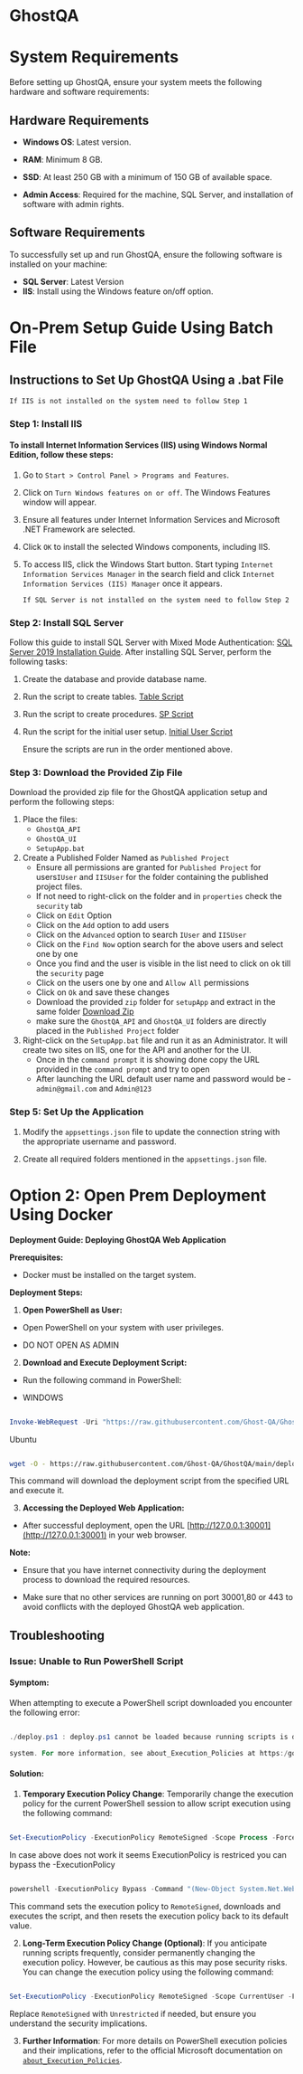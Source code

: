# GhostQA

  

# System Requirements

  

Before setting up GhostQA, ensure your system meets the following hardware and software requirements:

  

## Hardware Requirements

  

-  **Windows OS**: Latest version.

-  **RAM**: Minimum 8 GB.

-  **SSD**: At least 250 GB with a minimum of 150 GB of available space.

-  **Admin Access**: Required for the machine, SQL Server, and installation of software with admin rights.

  

## Software Requirements

To successfully set up and run GhostQA, ensure the following software is installed on your machine:
-  **SQL Server**: Latest Version
-  **IIS**: Install using the Windows feature on/off option.
  
# On-Prem Setup Guide Using Batch File

## Instructions to Set Up GhostQA Using a .bat File
	If IIS is not installed on the system need to follow Step 1
### Step 1: Install IIS

#### To install Internet Information Services (IIS) using Windows Normal Edition, follow these steps:

1. Go to `Start > Control Panel > Programs and Features`.

2. Click on `Turn Windows features on or off`. The Windows Features window will appear.

3. Ensure all features under Internet Information Services and Microsoft .NET Framework are selected.

4. Click `OK` to install the selected Windows components, including IIS.

5. To access IIS, click the Windows Start button. Start typing `Internet Information Services Manager` in the search field and click `Internet Information Services (IIS) Manager` once it appears.
 
	   If SQL Server is not installed on the system need to follow Step 2
### Step 2: Install SQL Server
Follow this guide to install SQL Server with Mixed Mode Authentication: [SQL Server 2019 Installation Guide](https://www.bu.edu/csmet/files/2021/02/SQL-Server-2019-Installation-Guide.pdf).
After installing SQL Server, perform the following tasks:
1. Create the database and provide database name.
2. Run the script to create tables. [Table Script](https://github.com/MechlinTech/MyersAndStauffer_GhostQA/blob/main/SeleniumReportAPI/SqlScript/TableScript.sql)
3. Run the script to create procedures. [SP Script](https://github.com/MechlinTech/MyersAndStauffer_GhostQA/blob/main/SeleniumReportAPI/SqlScript/AllGhostQA_SP.sql)
4. Run the script for the initial user setup. [Initial User Script](https://github.com/MechlinTech/MyersAndStauffer_GhostQA/blob/main/SeleniumReportAPI/SqlScript/Insert_FirstUser.sql)

	Ensure the scripts are run in the order mentioned above.

### Step 3: Download the Provided Zip File
Download the provided zip file for the GhostQA application setup and perform the following steps:
1. Place the files:
	-  `GhostQA_API`
	-  `GhostQA_UI`
	-  `SetupApp.bat`
2. Create a Published Folder Named as `Published Project`
	-  Ensure all permissions are granted for `Published Project` for users`IUser` and `IISUser` for the folder containing the published project files.
	- If not need to right-click on the folder and in `properties` check the `security` tab
	- Click on `Edit` Option
	- Click on the `Add` option to add users
	- Click on the `Advanced` option to search `IUser` and `IISUser`
	- Click on the `Find Now` option search for the above users and select one by one
	- Once you find and the user is visible in the list need to click on ok till the `security` page
	- Click on the users one by one and `Allow All` permissions
	- Click on `Ok` and save these changes
	- Download the provided `zip` folder for `setupApp` and extract in the same folder [Download Zip](https://github.com/MechlinTech/MyersAndStauffer_GhostQA/blob/main/SeleniumReportAPI/wwwroot/LatestSetupApp.zip)
	- make sure the `GhostQA_API` and `GhostQA_UI` folders are directly placed in the `Published Project` folder	
3. Right-click on the `SetupApp.bat` file and run it as an Administrator. It will create two sites on IIS, one for the API and another for the UI.
	- Once in the `command prompt` it is showing done copy the URL provided in the `command prompt` and try to open
	- After launching the URL default user name and password would be - `admin@gmail.com` and `Admin@123`

### Step 5: Set Up the Application

1. Modify the `appsettings.json` file to update the connection string with the appropriate username and password.

2. Create all required folders mentioned in the `appsettings.json` file.

  

# Option 2: Open Prem Deployment Using Docker

  

**Deployment Guide: Deploying GhostQA Web Application**

  

**Prerequisites:**

  

- Docker must be installed on the target system.

  

**Deployment Steps:**

  

1.  **Open PowerShell as User:**

  

- Open PowerShell on your system with user privileges.

- DO NOT OPEN AS ADMIN

  

2.  **Download and Execute Deployment Script:**

  

- Run the following command in PowerShell:

- WINDOWS

  

```powershell

Invoke-WebRequest -Uri "https://raw.githubusercontent.com/Ghost-QA/GhostQA/main/deploy.ps1" -OutFile "deploy.ps1"; ./deploy.ps1

```

  

Ubuntu

  

```sh

wget -O - https://raw.githubusercontent.com/Ghost-QA/GhostQA/main/deploy.sh | bash

```

  

This command will download the deployment script from the specified URL and execute it.

  

3.  **Accessing the Deployed Web Application:**

- After successful deployment, open the URL [http://127.0.0.1:30001](http://127.0.0.1:30001) in your web browser.

  

**Note:**

  

- Ensure that you have internet connectivity during the deployment process to download the required resources.

- Make sure that no other services are running on port 30001,80 or 443 to avoid conflicts with the deployed GhostQA web application.

  

## Troubleshooting

  

### Issue: Unable to Run PowerShell Script

  

#### Symptom:

  

When attempting to execute a PowerShell script downloaded you encounter the following error:

  

```powershell

./deploy.ps1 : deploy.ps1 cannot be loaded because running scripts is disabled on this

system. For more information, see about_Execution_Policies at https:/go.microsoft.com/fwlink/?LinkID=135170.

```

  

#### Solution:

  

1.  **Temporary Execution Policy Change**: Temporarily change the execution policy for the current PowerShell session to allow script execution using the following command:

  

```powershell

Set-ExecutionPolicy -ExecutionPolicy RemoteSigned -Scope Process -Force; Invoke-WebRequest -Uri "https://raw.githubusercontent.com/Ghost-QA/GhostQA/main/deploy.ps1" -OutFile "deploy.ps1"; .\deploy.ps1; Set-ExecutionPolicy -ExecutionPolicy Default -Scope Process -Force

```

  

In case above does not work it seems ExecutionPolicy is restriced you can bypass the -ExecutionPolicy

  

```powershell

powershell -ExecutionPolicy Bypass -Command "(New-Object System.Net.WebClient).DownloadFile('https://raw.githubusercontent.com/Ghost-QA/GhostQA/main/deploy.ps1', '.\deploy.ps1'); .\deploy.ps1"

```

  

This command sets the execution policy to `RemoteSigned`, downloads and executes the script, and then resets the execution policy back to its default value.

  

2.  **Long-Term Execution Policy Change (Optional)**: If you anticipate running scripts frequently, consider permanently changing the execution policy. However, be cautious as this may pose security risks. You can change the execution policy using the following command:

  

```powershell

Set-ExecutionPolicy -ExecutionPolicy RemoteSigned -Scope CurrentUser -Force

```

  

Replace `RemoteSigned` with `Unrestricted` if needed, but ensure you understand the security implications.

  

3.  **Further Information**: For more details on PowerShell execution policies and their implications, refer to the official Microsoft documentation on [`about_Execution_Policies`](https://go.microsoft.com/fwlink/?LinkID=135170).